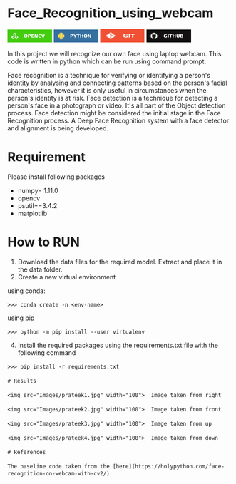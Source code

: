 # Face_Recognition_using_webcam

<img src="Images/opencv.svg" width="100"> <img src="Images/python_logo.svg" width="100"> <img src="Images/git_logo.svg" width="100" height="30"> <img src="Images/github_logo.svg" width="100">

In this project we will recognize our own face using laptop webcam. This code is written in python which can be run using command prompt.

Face recognition is a technique for verifying or identifying a person's identity by analysing and connecting patterns based on the person's facial characteristics, however it is only useful in circumstances when the person's identity is at risk. Face detection is a technique for detecting a person's face in a photograph or video. It's all part of the Object detection process. Face detection might be considered the initial stage in the Face Recognition process. A Deep Face Recognition system with a face detector and alignment is being developed.

# Requirement
Please install following packages 
- numpy= 1.11.0
- opencv 
- psutil==3.4.2
- matplotlib

# How to RUN
1. Download the data files for the required model. Extract and place it in the data folder.
2. Create a new virtual environment

using conda: 
```
>>> conda create -n <env-name>
```
using pip
```
>>> python -m pip install --user virtualenv
```
4. Install the required packages using the requirements.txt file with the following command
```
>>> pip install -r requirements.txt

# Results

<img src="Images/prateek1.jpg" width="100">  Image taken from right

<img src="Images/prateek2.jpg" width="100">  Image taken from front

<img src="Images/prateek3.jpg" width="100">  Image taken from up

<img src="Images/prateek4.jpg" width="100">  Image taken from down

# References

The baseline code taken from the [here](https://holypython.com/face-recognition-on-webcam-with-cv2/)

